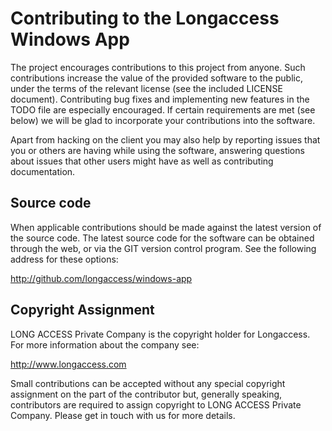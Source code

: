 Contributing to the Longaccess Windows App
==========================================

The project encourages contributions to this project from anyone. Such
contributions increase the value of the provided software to the public, under
the terms of the relevant license (see the included LICENSE document).
Contributing bug fixes and implementing new features in the TODO file are
especially encouraged. If certain requirements are met (see below) we will be
glad to incorporate your contributions into the software.

Apart from hacking on the client you may also help by reporting issues that you
or others are having while using the software, answering questions about issues
that other users might have as well as contributing documentation.

Source code
-----------

When applicable contributions should be made against the latest version of the
source code. The latest source code for the software can be obtained through
the web, or via the GIT version control program. See the following address for
these options:

http://github.com/longaccess/windows-app

Copyright Assignment
--------------------

LONG ACCESS Private Company is the copyright holder for Longaccess. For more
information about the company see:

http://www.longaccess.com

Small contributions can be accepted without any special copyright assignment on
the part of the contributor but, generally speaking, contributors are required
to assign copyright to LONG ACCESS Private Company. Please get in touch with us for
more details.
